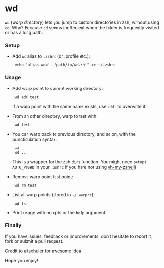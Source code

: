 wd
==

`wd` (*warp directory*) lets you jump to custom directories in zsh, without using `cd`. Why? Because `cd` seems ineffecient when the folder is frequently visited or has a long path.

### Setup

 * Add `wd` alias to `.zshrc` (or .profile etc.):

        echo "alias wd='. /path/to/wd.sh'" >> ~/.zshrc


### Usage

 * Add warp point to current working directory:

        wd add test

    If a warp point with the same name exists, use `add!` to overwrite it.

 * From an other directory, warp to test with:

        wd test

 * You can warp back to previous directory, and so on, with the puncticulation syntax:

        wd ..
        wd ...

    This is a wrapper for the zsh `dirs` function.
    You might need `setopt AUTO_PUSHD` in your `.zshrc` if you hare not using [oh-my-zshell](https://github.com/robbyrussell/oh-my-zsh)).

 * Remove warp point test point:

        wd rm test

 * List all warp points (stored in `~/.warprc`):

        wd ls

 * Print usage with no opts or the `help` argument.


### Finally

If you have issues, feedback or improvements, don't hesitate to report it, fork or submit a pull request.

Credit to [altschuler](https://github.com/altschuler) for awesome idea.

Hope you enjoy!
